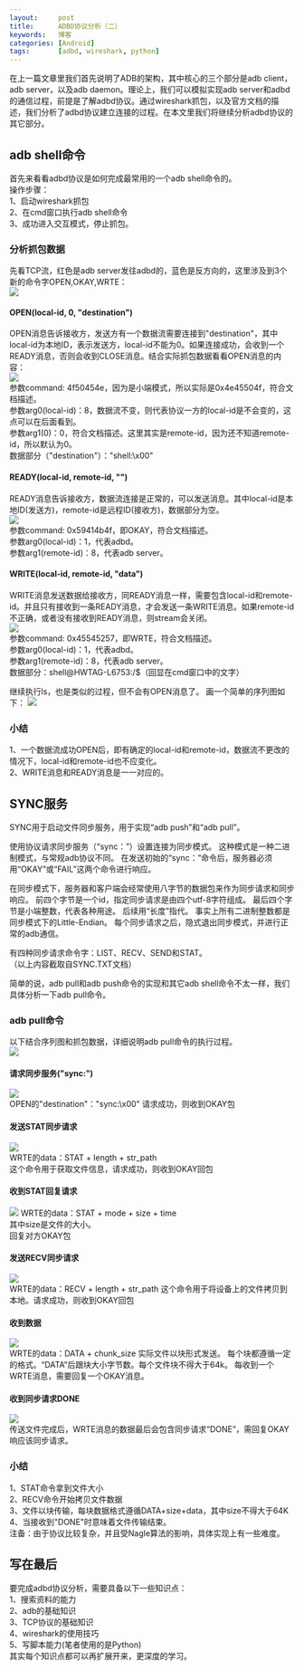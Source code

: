 ```yaml
---
layout:     post
title:      ADBD协议分析（二）
keywords:   博客
categories: [Android]
tags:	    [adbd, wireshark, python]
---
```


在上一篇文章里我们首先说明了ADB的架构，其中核心的三个部分是adb client，adb server，以及adb daemon。理论上，我们可以模拟实现adb server和adbd的通信过程，前提是了解adbd协议。通过wireshark抓包，以及官方文档的描述，我们分析了adbd协议建立连接的过程。在本文里我们将继续分析adbd协议的其它部分。

## adb shell命令

首先来看看adbd协议是如何完成最常用的一个adb shell命令的。   
操作步骤：   
1、启动wireshark抓包  
2、在cmd窗口执行adb shell命令  
3、成功进入交互模式，停止抓包。   

### 分析抓包数据    
先看TCP流，红色是adb server发往adbd的，蓝色是反方向的，这里涉及到3个新的命令字OPEN,OKAY,WRTE：    
 ![](/images/images_2017/shell_1.jpg)  

#### OPEN(local-id, 0, "destination")  
OPEN消息告诉接收方，发送方有一个数据流需要连接到"destination"，其中local-id为本地ID，表示发送方，local-id不能为0。如果连接成功，会收到一个READY消息，否则会收到CLOSE消息。结合实际抓包数据看看OPEN消息的内容：  
 ![](/images/images_2017/shell_2.jpg)   
参数command: 4f50454e，因为是小端模式，所以实际是0x4e45504f，符合文档描述。  
参数arg0(local-id)：8，数据流不变，则代表协议一方的local-id是不会变的，这点可以在后面看到。  
参数arg1(0)：0，符合文档描述。这里其实是remote-id，因为还不知道remote-id，所以默认为0。  
数据部分（"destination"）："shell:\x00"    

#### READY(local-id, remote-id, "")  
READY消息告诉接收方，数据流连接是正常的，可以发送消息。其中local-id是本地ID(发送方)，remote-id是远程ID(接收方)，数据部分为空。  
 ![](/images/images_2017/shell_3.jpg)  
参数command: 0x59414b4f，即OKAY，符合文档描述。  
参数arg0(local-id)：1，代表adbd。  
参数arg1(remote-id)：8，代表adb server。   

#### WRITE(local-id, remote-id, "data")  
WRITE消息发送数据给接收方，同READY消息一样，需要包含local-id和remote-id。并且只有接收到一条READY消息，才会发送一条WRITE消息。如果remote-id不正确，或者没有接收到READY消息，则stream会关闭。  
 ![](/images/images_2017/shell_4.jpg)    
参数command: 0x45545257，即WRTE，符合文档描述。  
参数arg0(local-id)：1，代表adbd。  
参数arg1(remote-id)：8，代表adb server。   
数据部分：shell@HWTAG-L6753:/$（回显在cmd窗口中的文字）   

继续执行ls，也是类似的过程，但不会有OPEN消息了。 画一个简单的序列图如下： 
 ![](/images/images_2017/shell_5.jpg)    

### 小结 
  
1、一个数据流成功OPEN后，即有确定的local-id和remote-id，数据流不更改的情况下，local-id和remote-id也不应变化。  
2、WRITE消息和READY消息是一一对应的。  

## SYNC服务  
SYNC用于启动文件同步服务，用于实现“adb push”和“adb pull”。   

使用协议请求同步服务（“sync：”）设置连接为同步模式。 这种模式是一种二进制模式，与常规adb协议不同。 在发送初始的“sync：”命令后，服务器必须用“OKAY”或“FAIL”这两个命令进行响应。     

在同步模式下，服务器和客户端会经常使用八字节的数据包来作为同步请求和同步响应。 前四个字节是一个id，指定同步请求是由四个utf-8字符组成。 最后四个字节是小端整数，代表各种用途。 后续用“长度”指代。 事实上所有二进制整数都是同步模式下的Little-Endian。 每个同步请求之后，隐式退出同步模式，并进行正常的adb通信。    

有四种同步请求命令字：LIST、RECV、SEND和STAT。    
（以上内容截取自SYNC.TXT文档）  

简单的说，adb pull和adb push命令的实现和其它adb shell命令不太一样，我们具体分析一下adb pull命令。

### adb pull命令     

以下结合序列图和抓包数据，详细说明adb pull命令的执行过程。  
 ![](/images/images_2017/pull_2.jpg)        
#### 请求同步服务("sync:")  
 ![](/images/images_2017/pull_3.jpg)  
OPEN的"destination"："sync:\x00"
请求成功，则收到OKAY包  
#### 发送STAT同步请求  
 ![](/images/images_2017/pull_4.jpg)    
WRTE的data：STAT + length + str_path  
这个命令用于获取文件信息，请求成功，则收到OKAY回包  
#### 收到STAT回复请求   
 ![](/images/images_2017/pull_5.jpg) 
WRTE的data：STAT + mode + size + time  
其中size是文件的大小。  
回复对方OKAY包   
#### 发送RECV同步请求 
 ![](/images/images_2017/pull_6.jpg)  
WRTE的data：RECV + length + str_path 
这个命令用于将设备上的文件拷贝到本地。请求成功，则收到OKAY回包  
#### 收到数据  
 ![](/images/images_2017/pull_7.jpg)  
WRTE的data：DATA + chunk_size 
实际文件以块形式发送。 每个块都遵循一定的格式。“DATA”后跟块大小字节数。每个文件块不得大于64k。 
每收到一个WRTE消息，需要回复一个OKAY消息。  
#### 收到同步请求DONE  
 ![](/images/images_2017/pull_8.jpg)     
传送文件完成后，WRTE消息的数据最后会包含同步请求“DONE”，需回复OKAY响应该同步请求。    

### 小结  
 
1、STAT命令拿到文件大小  
2、RECV命令开始拷贝文件数据  
3、文件以块传输，每块数据格式遵循DATA+size+data，其中size不得大于64K 
4、当接收到"DONE"时意味着文件传输结束。   
注备：由于协议比较复杂，并且受Nagle算法的影响，具体实现上有一些难度。
  

## 写在最后   
要完成adbd协议分析，需要具备以下一些知识点：  
1、搜索资料的能力  
2、adb的基础知识  
3、TCP协议的基础知识  
4、wireshark的使用技巧  
5、写脚本能力(笔者使用的是Python)  
其实每个知识点都可以再扩展开来，更深度的学习。



  

